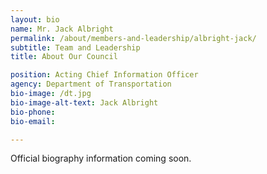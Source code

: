 ```yaml
---
layout: bio
name: Mr. Jack Albright
permalink: /about/members-and-leadership/albright-jack/
subtitle: Team and Leadership
title: About Our Council

position: Acting Chief Information Officer
agency: Department of Transportation
bio-image: /dt.jpg
bio-image-alt-text: Jack Albright
bio-phone:
bio-email:

---
```


Official biography information coming soon.